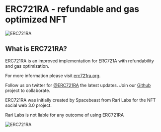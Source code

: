 # ERC721RA - refundable and gas optimized NFT

![ERC721RA](https://raw.githubusercontent.com/rarilabs/ERC721RA/main/assets/erc721ra-small.png)

## What is ERC721RA?

ERC721RA is an improved implementation for ERC721A with refundability and gas optimization.

For more information please visit [erc721ra.org](https://erc721ra.org).

Follow us on twitter for [@ERC721RA](https://twitter.com/erc721ra) the latest updates. Join our [Github](https://github.com/erc721ra) project to collaborate.

ERC721RA was initially created by Spacebeast from Rari Labs for the NFT social web 3.0 project.

Rari Labs is not liable for any outcome of using ERC721RA


![ERC721RA](https://raw.githubusercontent.com/rarilabs/ERC721RA/main/assets/erc721ra-banner.png)
